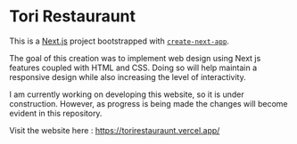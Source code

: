 # Tori Restauraunt

This is a [Next.js](https://nextjs.org/) project bootstrapped with [`create-next-app`](https://github.com/vercel/next.js/tree/canary/packages/create-next-app).

The goal of this creation was to implement web design using Next js features  coupled with HTML and CSS. Doing so will help maintain a responsive design while also increasing the level of interactivity. 

I am currently working on developing this website, so it is under construction. However, as progress is being made the changes will become evident in this repository.

Visit the website here : https://torirestauraunt.vercel.app/
